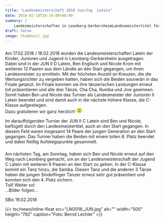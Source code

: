 ```yaml
---
title: "Landesmeisterschaft 2018 Jun/Jug  Latein"
date: 2018-02-18T16:14:00+00:00
summary: |
    Landesmeisterschaften in Leonberg-GerbersheimLandesmeistertitel für Ben und Nicole in der JUN II D LateinAm 17.02.2018 / 18.02.2018 wurden die Landesmeisterschaften Latein der Kinder, Junioren und Jugend in Leonberg-Gerbersheim ausgetragen.(Foto: Bernd Lechler)
draft: false
image: thumbnail.jpg
---
```


### 

### 

Am 17.02.2018 / 18.02.2018 wurden die Landesmeisterschaften Latein der Kinder, Junioren und Jugend in Leonberg-Gerbersheim ausgetragen.  
Dabei sind in der JUN II D Latein, Ben Englisch und Nicole Krom mit weiteren 12 Paaren aus dem Ländle an den Start gegangen, um ihren Landesmeister zu ermitteln. Mit der höchsten Anzahl an Kreuzen, die die Wertungsrichter zu vergeben hatten, haben sich die Beiden souverän in das Finale getanzt. Im Finale konnten sie ihre tänzerischen Leistungen erneut toll präsentieren und alle drei Tänze, Cha Cha, Rumba und Jive gewinnen. Somit haben Ben und Nicole das Turnier als Landesmeister der Junioren II Latein beendet und sind damit auch in die nächste höhere Klasse, die C-Klasse aufgestiegen.  
Dazu gratulieren wir ganz herzlich! ![smile](smiley-smile.gif)

  
Im darauffolgenden Turnier der JUN II C Latein sind Ben und Nicole, beflügelt durch den Landesmeistertitel, auch an den Start gegangen. In diesem Feld waren insgesamt 14 Paare der jungen Generation an den Start gegangen. Das Turnier haben die Beiden mit einem tollen 8. Platz beendet und dabei fleißig Aufstiegspunkte gesammelt.

### 

Am nächsten Tag, am Sonntag, haben sich Ben und Nicole erneut auf den Weg nach Leonberg gemacht, um an der Landesmeisterschaft der Jugend C Latein mit weiteren 6 Paaren an den Start zu gehen. In der C-Klasse kommt ein Tanz hinzu, die Samba. Diesen Tanz und die anderen 3 Tänze haben die jungen Sindelfinger Tänzer erneut sehr gut präsentiert und konnten sich den 4. Platz sichern.  
Toll! Weiter so!   
…Bilder folgen…

SBix 19.02.2018

{{< tsc/news/inline-float src="LM2018_JUN.jpg" alt="" width="500" height="792" caption="Foto: Bernd Lechler" >}}


